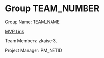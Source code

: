 # Group TEAM_NUMBER
Group Name: TEAM_NAME

[MVP Link](http://cs196.cs.illinois.edu)

Team Members: zkaiser3, 

Project Manager: PM_NETID
